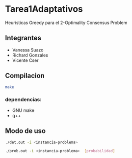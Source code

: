 # Tarea1Adaptativos
Heurísticas Greedy para el 2-Optimality Consensus Problem

## Integrantes
- Vanessa Suazo
- Richard Gonzales
- Vicente Cser

## Compilacion
```bash
make
```
### dependencias:
- GNU make
- g++

## Modo de uso
```bash
./det.out -i <instancia-problema>
```
```bash
./prob.out -i <instancia-problema>  [probabilidad]
```